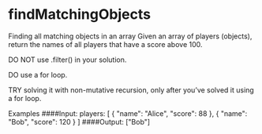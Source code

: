# findMatchingObjects

Finding all matching objects in an array
Given an array of players (objects), return the names of all players that have a score above 100.

DO NOT use .filter() in your solution.

DO use a for loop.

TRY solving it with non-mutative recursion, only after you’ve solved it using a for loop.

Examples
####Input:
players: [ { "name": "Alice", "score": 88 }, { "name": "Bob", "score": 120 } ]
####Output:
["Bob"]
